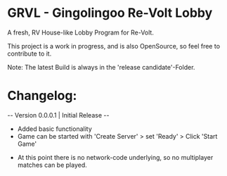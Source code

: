 # GRVL - Gingolingoo Re-Volt Lobby

A fresh, RV House-like Lobby Program for Re-Volt.

This project is a work in progress, and is also OpenSource, so feel free to contribute to it.

Note: The latest Build is always in the 'release candidate'-Folder.

# Changelog:

-- Version 0.0.0.1 | Initial Release --

+ Added basic functionality
+ Game can be started with 'Create Server' > set 'Ready' > Click 'Start Game'

* At this point there is no network-code underlying, so no multiplayer matches can be played.
